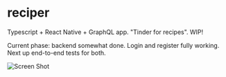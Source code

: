 # reciper
Typescript + React Native + GraphQL app. "Tinder for recipes". WIP!

Current phase: backend somewhat done. 
Login and register fully working. Next up end-to-end tests for both.


![Screen Shot][product-screenshot]


[product-screenshot]: screenshot-mobile.jpg

